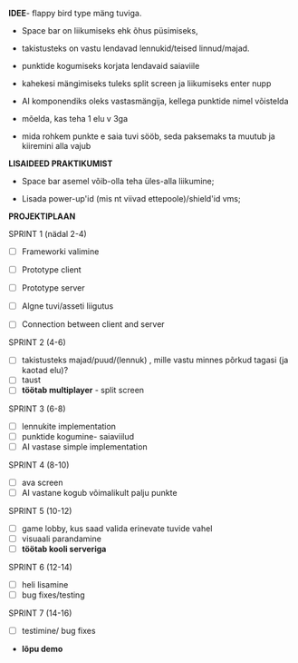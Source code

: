 **IDEE**- flappy bird type mäng tuviga. 

- Space bar on liikumiseks ehk õhus püsimiseks, 

- takistusteks on vastu lendavad lennukid/teised linnud/majad. 

- punktide kogumiseks korjata lendavaid saiaviile

- kahekesi mängimiseks tuleks split screen ja liikumiseks enter nupp

- AI komponendiks oleks vastasmängija, kellega punktide nimel võistelda

- mõelda, kas teha 1 elu v 3ga

- mida rohkem punkte e saia tuvi sööb, seda paksemaks ta muutub ja kiiremini alla vajub

**LISAIDEED PRAKTIKUMIST**

- Space bar asemel võib-olla teha üles-alla liikumine;

- Lisada power-up'id (mis nt viivad ettepoole)/shield'id vms;

**PROJEKTIPLAAN**

SPRINT 1 (nädal 2-4)
- [ ] Frameworki valimine
- [ ] Prototype client
- [ ] Prototype server
- [ ] Algne tuvi/asseti liigutus
- [ ] Connection between client and server


SPRINT 2 (4-6)
- [ ] takistusteks majad/puud/(lennuk) , mille vastu minnes põrkud tagasi (ja kaotad elu)?
- [ ] taust
- [ ] **töötab multiplayer** - split screen

SPRINT 3 (6-8)
- [ ] lennukite implementation
- [ ] punktide kogumine- saiaviilud
- [ ] AI vastase simple implementation 

SPRINT 4 (8-10)
- [ ] ava screen
- [ ] AI vastane kogub võimalikult palju punkte

SPRINT 5 (10-12)
- [ ] game lobby, kus saad valida erinevate tuvide vahel
- [ ] visuaali parandamine
- [ ] **töötab kooli serveriga**

SPRINT 6 (12-14)
- [ ] heli lisamine
- [ ] bug fixes/testing

SPRINT 7 (14-16)
- [ ] testimine/ bug fixes
- **lõpu demo**
